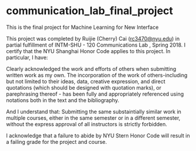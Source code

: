 # communication_lab_final_project

This is the final project for Machine Learning for New Interface

This project was completed by Ruijie (Cherry) Cai (rc3470@nyu.edu) in partial fulfillment of INTM-SHU - 120 Communications Lab , Spring 2018. I certify that the NYU Shanghai Honor Code applies to this project. In particular, I have:

Clearly acknowledged the work and efforts of others when submitting written work as my own. The incorporation of the work of others-including but not limited to their ideas, data, creative expression, and direct quotations (which should be designed with quotation marks), or parephrasing thereof - has been fully and appropriately referenced using notations both in the text and the bibliography.

And I understand that: Submitting the same substaintially similar work in multiple courses, either in the same semester or in a different semester, without the express approval of all instructors is strictly forbidden.

I acknowledge that a failure to abide by NYU Stern Honor Code will result in a failing grade for the project and course.
